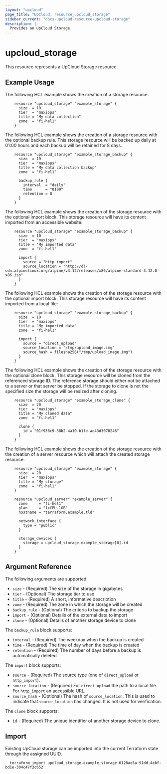 ```yaml
---
layout: "upcloud"
page_title: "UpCloud: resource_upcloud_storage"
sidebar_current: "docs-upcloud-resource-upcloud-storage"
description: |-
  Provides an UpCloud Storage
---
```


# upcloud_storage

This resource represents a UpCloud Storage resource.

## Example Usage

The following HCL example shows the creation of a storage resource.

```hcl
    resource "upcloud_storage" "example_storage" {
      size  = 10
      tier  = "maxiops"
      title = "My data collection"
      zone  = "fi-hel1"
    }
```

The following HCL example shows the creation of a storage resource with the optional backup rule.
This storage resource will be backed up daily at 01:00 hours and each backup will be retained for 8 days.

```hcl
    resource "upcloud_storage" "example_storage_backup" {
      size  = 10
      tier  = "maxiops"
      title = "My data collection backup"
      zone  = "fi-hel1"

      backup_rule {
        interval  = "daily"
        time      = "0100"
        retention = 8
      }
    }
```

The following HCL example shows the creation of the storage resource with the optional import block.
This storage resource will have its content imported from an accessible website:

```hcl
    resource "upcloud_storage" "example_storage_backup" {
      size  = 10
      tier  = "maxiops"
      title = "My imported data"
      zone  = "fi-hel1"

      import {
        source = "http_import"
        source_location = "http://dl-cdn.alpinelinux.org/alpine/v3.12/releases/x86/alpine-standard-3.12.0-x86.iso"
      }
    }
```

The following HCL example shows the creation of the storage resource with the optional import block.
This storage resource will have its content imported from a local file:

```hcl
    resource "upcloud_storage" "example_storage_backup" {
      size  = 10
      tier  = "maxiops"
      title = "My imported data"
      zone  = "fi-hel1"

      import {
        source = "direct_upload"
        source_location = "/tmp/upload_image.img"
        source_hash = filesha256("/tmp/upload_image.img")
      }
    }
```

The following HCL example shows the creation of the storage resource with the optional clone block.
This storage resource will be cloned from the referenced storage ID. The reference storage should either not
be attached to a server or that server be stopped. If the storage to clone is not the specified size
the storage will be resized after cloning.

```hcl
    resource "upcloud_storage" "example_storage_clone" {
      size  = 20
      tier  = "maxiops"
      title = "My cloned data"
      zone  = "fi-hel1"

      clone {
        id = "01f936c9-38b2-4a10-b1fe-ad43d3078246"
      }
    }
```

The following HCL example shows the creation of the storage resource with the creation of a server resource which will attach the created storage resource.

```hcl
    resource "upcloud_storage" "example_storage" {
      size  = 20
      tier  = "maxiops"
      title = "My storage"
      zone  = "fi-hel1"
    }

    resource "upcloud_server" "example_server" {
      zone     = "fi-hel1"
      plan     = "1xCPU-1GB"
      hostname = "terraform.example.tld"

      network_interface {
        type = "public"
      }

      storage_devices {
        storage = upcloud_storage.example_storage[0].id
      }
    }
```

## Argument Reference

The following arguments are supported:

* `size` - (Required) The size of the storage in gigabytes
* `tier` - (Optional) The storage tier to use
* `title` - (Required) A short, informative description
* `zone` - (Required) The zone in which the storage will be created
* `backup_rule` - (Optional) The criteria to backup the storage
* `import` - (Optional) Details of the external data to import
* `clone` - (Optional) Details of another storage device to clone

The `backup_rule` block supports:

* `interval` - (Required) The weekday when the backup is created
* `time` - (Required) The time of day when the backup is created
* `retention` - (Required) The number of days before a backup is automatically deleted

The `import` block supports:

* `source` - (Required) The source type (one of `direct_upload` or `http_import`).
* `source_location` - (Required) For `direct_upload` the path to a local file. For `http_import` an accessible URL.
* `source_hash` - (Optional) The hash of `source_location`. This is used to indicate that `source_location` has changed. It is not used for verification.

The `clone` block supports:

* `id` - (Required) The unique identifier of another storage device to clone.

## Import

Existing UpCloud storage can be imported into the current Terraform state through the assigned UUID.

```hcl
  terraform import upcloud_storage.example_storage 0128ae5a-91dd-4ebf-bd1e-304c47f2c652
```